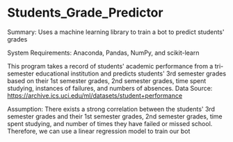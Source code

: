 # Students_Grade_Predictor
Summary: Uses a machine learning library to train a bot to predict students' grades

System Requirements: Anaconda, Pandas, NumPy, and scikit-learn

This program takes a record of students' academic performance from a tri-semester educational
institution and predicts students' 3rd semester grades based on their 1st semester grades, 
2nd semester grades, time spent studying, instances of failures, and numbers of absences.
Data Source: https://archive.ics.uci.edu/ml/datasets/student+performance

Assumption: There exists a strong correlation between the students' 3rd semester grades
and their 1st semester grades, 2nd semester grades, time spent studying, and number of times
they have failed or missed school. Therefore, we can use a linear regression model to train
our bot
